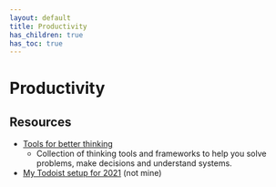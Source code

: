 ```yaml
---
layout: default
title: Productivity
has_children: true
has_toc: true
---
```


# Productivity

## Resources

- [Tools for better thinking](https://untools.co/)
	- Collection of thinking tools and frameworks to help you solve problems, make decisions and understand systems.
- [My Todoist setup for 2021](https://clement.patout.dev/my-todoist-setup-2021/) (not mine)
